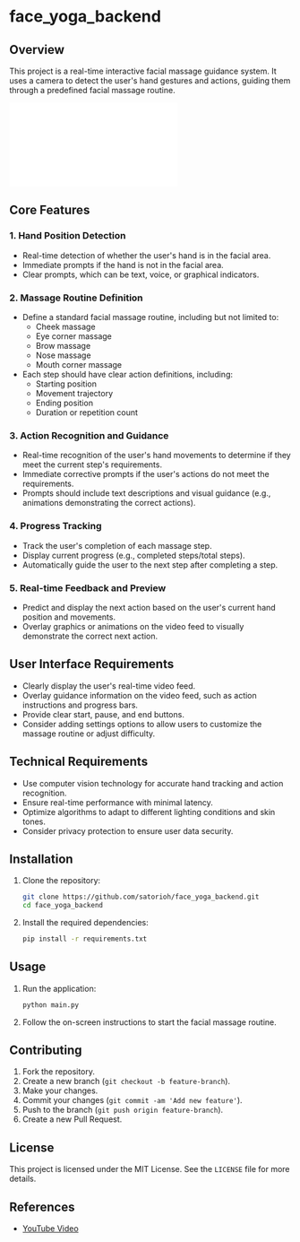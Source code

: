 # face_yoga_backend

## Overview
This project is a real-time interactive facial massage guidance system. It uses a camera to detect the user's hand gestures and actions, guiding them through a predefined facial massage routine.

<iframe src="//player.bilibili.com/player.html?isOutside=true&aid=113027567518605&bvid=BV1XRs7e4E31&cid=500001662885653&p=1" scrolling="no" border="0" frameborder="no" framespacing="0" allowfullscreen="true"></iframe>

## Core Features

### 1. Hand Position Detection
- Real-time detection of whether the user's hand is in the facial area.
- Immediate prompts if the hand is not in the facial area.
- Clear prompts, which can be text, voice, or graphical indicators.

### 2. Massage Routine Definition
- Define a standard facial massage routine, including but not limited to:
  - Cheek massage
  - Eye corner massage
  - Brow massage
  - Nose massage
  - Mouth corner massage
- Each step should have clear action definitions, including:
  - Starting position
  - Movement trajectory
  - Ending position
  - Duration or repetition count

### 3. Action Recognition and Guidance
- Real-time recognition of the user's hand movements to determine if they meet the current step's requirements.
- Immediate corrective prompts if the user's actions do not meet the requirements.
- Prompts should include text descriptions and visual guidance (e.g., animations demonstrating the correct actions).

### 4. Progress Tracking
- Track the user's completion of each massage step.
- Display current progress (e.g., completed steps/total steps).
- Automatically guide the user to the next step after completing a step.

### 5. Real-time Feedback and Preview
- Predict and display the next action based on the user's current hand position and movements.
- Overlay graphics or animations on the video feed to visually demonstrate the correct next action.

## User Interface Requirements
- Clearly display the user's real-time video feed.
- Overlay guidance information on the video feed, such as action instructions and progress bars.
- Provide clear start, pause, and end buttons.
- Consider adding settings options to allow users to customize the massage routine or adjust difficulty.

## Technical Requirements
- Use computer vision technology for accurate hand tracking and action recognition.
- Ensure real-time performance with minimal latency.
- Optimize algorithms to adapt to different lighting conditions and skin tones.
- Consider privacy protection to ensure user data security.

## Installation
1. Clone the repository:
   ```bash
   git clone https://github.com/satorioh/face_yoga_backend.git
   cd face_yoga_backend
   ```

2. Install the required dependencies:
   ```bash
   pip install -r requirements.txt
   ```

## Usage
1. Run the application:
   ```bash
   python main.py
   ```

2. Follow the on-screen instructions to start the facial massage routine.

## Contributing
1. Fork the repository.
2. Create a new branch (`git checkout -b feature-branch`).
3. Make your changes.
4. Commit your changes (`git commit -am 'Add new feature'`).
5. Push to the branch (`git push origin feature-branch`).
6. Create a new Pull Request.

## License
This project is licensed under the MIT License. See the `LICENSE` file for more details.

## References
- [YouTube Video](https://www.youtube.com/watch?v=TD-_PVdRBmM)
